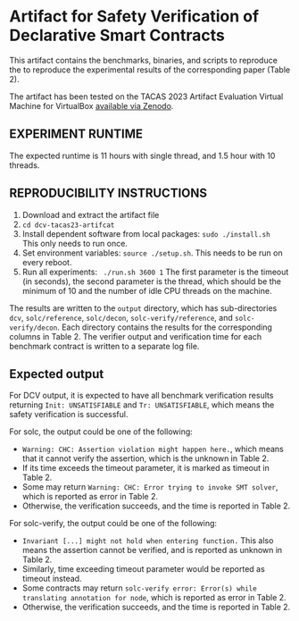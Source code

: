 # Artifact for Safety Verification of Declarative Smart Contracts

This artifact contains the benchmarks, binaries, and scripts to reproduce the 
to reproduce the experimental results of the corresponding paper (Table 2).

The artifact has been tested on the TACAS 2023 Artifact Evaluation Virtual
Machine for VirtualBox [available via
Zenodo](https://doi.org/10.5281/zenodo.7113223).

## EXPERIMENT RUNTIME
The expected runtime is 11 hours with single thread, 
and 1.5 hour with 10 threads.

## REPRODUCIBILITY INSTRUCTIONS
1. Download and extract the artifact file
2. `` cd dcv-tacas23-artifcat ``
3. Install dependent software from local packages: ``sudo ./install.sh `` 
This only needs to run once.
4. Set environment variables: ``source ./setup.sh``. This needs to be 
run on every reboot.
5. Run all experiments: `` ./run.sh 3600 1``
The first parameter is the timeout (in seconds), 
    the second parameter is the thread, which should be the minimum
    of 10 and the number of idle CPU threads on the machine.

The results are written to the ``output`` directory,
which has sub-directories ``dcv``, ``solc/reference``, ``solc/decon``, 
``solc-verify/reference``, and ``solc-verify/decon``.
Each directory contains the results for the corresponding columns in Table 2.
The verifier output and verification time for each benchmark contract
is written to a separate log file.

## Expected output

For DCV output, it is expected to have all benchmark verification results
returning ``Init: UNSATISFIABLE`` and ``Tr: UNSATISFIABLE``,
which means the safety verification is successful.

For solc, the output could be one of the following:
* ``Warning: CHC: Assertion violation might happen here.``,
which means that it cannot verify the assertion,
which is the unknown in Table 2.
* If its time exceeds the timeout parameter, it is marked as timeout in Table 2.
* Some may return
``Warning: CHC: Error trying to invoke SMT solver``,
which is reported as error in Table 2.
* Otherwise, the verification succeeds, and the time is reported in Table 2.

For solc-verify, the output could be one of the following:
* ``Invariant [...] might not hold when entering function.``
This also means the assertion cannot be verified,
and is reported as unknown in Table 2.
* Similarly, time exceeding timeout parameter would be reported as timeout
instead.
* Some contracts may return 
``solc-verify error: Error(s) while translating annotation for node``,
which is reported as error in Table 2.
* Otherwise, the verification succeeds, and the time is reported in Table 2.



